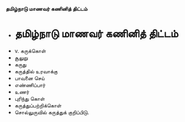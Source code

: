 **தமிழ்நாடு மாணவர் கணினித் திட்டம்**
- # தமிழ்நாடு மாணவர் கணினித் திட்டம்
- v. கருக்கொள்
- சூலுறு
- கருது
- கருத்தில் உரவாக்கு
- பாவனை செய்
- எண்ணிப்பார்
- உணர்
- புரிந்து கொள்
- கருத்துப்பற்றிக்கொள்
- சொல்லுருவில் கருத்துக் குறிப்பிடு.

